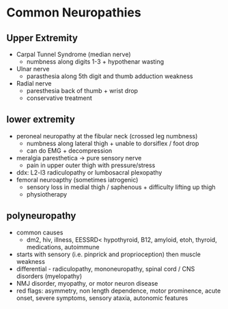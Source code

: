 # Common Neuropathies
## Upper Extremity
- Carpal Tunnel Syndrome (median nerve)
  - numbness along digits 1-3 + hypothenar wasting
- Ulnar nerve
  - parasthesia along 5th digit and thumb adduction weakness 
- Radial nerve
  - paresthesia back of thumb + wrist drop
  - conservative treatment

## lower extremity
- peroneal neuropathy at the fibular neck (crossed leg numbness)
  - numbness along lateral thigh + unable to dorsiflex / foot drop
  - can do EMG + decompression
- meralgia paresthetica -> pure sensory nerve
  - pain in upper outer thigh with pressure/stress
- ddx: L2-l3 radiculopathy or lumbosacral plexopathy
- femoral neuroapthy (sometimes iatrogenic)
  - sensory loss in medial thigh / saphenous + difficulty lifting up thigh 
  - physiotherapy
 
## polyneuropathy
- common causes
  - dm2, hiv, illness, EESSRD< hypothyroid, B12, amyloid, etoh, thyroid, medications, autoimmune
- starts with sensory (i.e. pinprick and proprioception) then muscle weakness
- differential - radiculopathy, mononeuropathy, spinal cord / CNS disorders (myelopathy)
- NMJ disorder, myopathy, or motor neuron disease
- red flags: asymmetry, non length dependence, motor prominence, acute onset, severe symptoms, sensory ataxia, autonomic features

